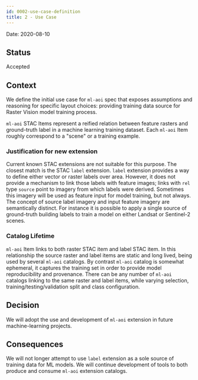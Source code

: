 ```yaml
---
id: 0002-use-case-definition
title: 2 - Use Case
---
```

Date: 2020-08-10

## Status

Accepted

## Context

We define the initial use case for `ml-aoi` spec that exposes assumptions and reasoning for specific layout choices:
providing training data source for Raster Vision model training process.

`ml-aoi` STAC Items represent a reified relation between feature rasters and ground-truth label in a machine learning training dataset.
Each `ml-aoi` Item roughly correspond to a "scene" or a training example.

### Justification for new extension

Current known STAC extensions are not suitable for this purpose. The closest match is the STAC `label` extension.
`label` extension provides a way to define either vector or raster labels over area.
However, it does not provide a mechanism to link those labels with feature images;
links with `rel` type `source` point to imagery from which labels were derived.
Sometimes this imagery will be used as feature input for model training, but not always.
The concept of source label imagery and input feature imagery are semantically distinct.
For instance it is possible to apply a single source of ground-truth building labels to train a model on either Landsat or Sentinel-2 scenes.

### Catalog Lifetime

`ml-aoi` Item links to both raster STAC item and label STAC item.
In this relationship the source raster and label items are static and long lived, being used by several `ml-aoi` catalogs.
By contrast `ml-aoi` catalog is somewhat ephemeral, it captures the training set in order to provide model reproducibility and provenance.
There can be any number of `ml-aoi` catalogs linking to the same raster and label items, while varying selection, training/testing/validation split and class configuration.

## Decision

We will adopt the use and development of `ml-aoi` extension in future machine-learning projects.

## Consequences

We will not longer attempt to use `label` extension as a sole source of training data for ML models.
We will continue development of tools to both produce and consume `ml-aoi` extension catalogs.